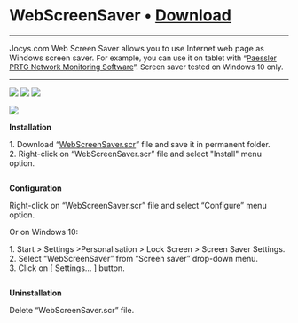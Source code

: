 # WebScreenSaver • [Download](https://github.com/JocysCom/WebScreenSaver/raw/master/App/Resources/Files/WebScreenSaver.scr)

<hr />

<p>Jocys.com Web Screen Saver allows you to use Internet web page as Windows screen saver. <span style="font-size: 10pt;">For example, you can use it on tablet with “<a href="https://www.paessler.com/prtg" target="_blank">Paessler PRTG Network Monitoring Software</a>”. Screen saver tested on Windows 10 only.</span></p>

<hr />

<p><a href="http://www.jocys.com/Files/Software/Jocys.com_Web_Screen_Saver_Settings.png"><img src="http://www.jocys.com/Files/Software/Jocys.com_Web_Screen_Saver_Settings_Small.png" /></a> 
<a href="http://www.jocys.com/Files/Software/Jocys.com_Web_Screen_Saver_Edit.png"><img src="http://www.jocys.com/Files/Software/Jocys.com_Web_Screen_Saver_Edit_Small.png" /></a> <a href="http://www.jocys.com/Files/Software/Jocys.com_Web_Screen_Saver_Tablet.jpg"><img  src="http://www.jocys.com/Files/Software/Jocys.com_Web_Screen_Saver_Tablet_Small.jpg" /></a></p>

<p><a href="http://www.jocys.com/Files/Software/Jocys.com_Web_Screen_Saver_Settings.png"><img src="http://www.jocys.com/Files/Software/Jocys.com_Web_Screen_Saver_Settings.png" /></a></p>

<p><strong>Installation</strong></p>

<p>1. Download “<a href="http://github.com/JocysCom/WebScreenSaver/raw/master/App/Resources/Files/WebScreenSaver.scr">WebScreenSaver.scr</a>” file and save it in permanent folder.<br />
2. Right-click on “WebScreenSaver.scr” file and select "Install" menu option.</p>

<p><img alt="" src="http://www.jocys.com/Files/Software/Jocys.com_Web_Screen_Saver_Menu.png" /></p>

<p><strong>Configuration</strong></p>

<p>Right-click on “WebScreenSaver.scr” file and select “Configure” menu option.</p>

<p>Or on Windows 10:</p>

<p>1. Start &gt; Settings &gt;Personalisation &gt; Lock Screen &gt; Screen Saver Settings.<br />
2. Select “WebScreenSaver” from “Screen saver” drop-down menu.<br />
3. Click on [ Settings… ] button.</p>

<p><img alt="" src="http://www.jocys.com/Files/Software/Screen_Saver_Settings.png" /></p>

<p><strong>Uninstallation</strong></p>

<p>Delete “WebScreenSaver.scr” file.</p>
